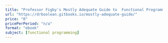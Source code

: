```yaml
---
title: "Professor Figby's Mostly Adequate Guide to  Functional Programming"
url: "https://drboolean.gitbooks.io/mostly-adequate-guide/"
price: "0"
pricePerPeriod: "n/a"
format: "ebook"
subject: [functional programming]
---
```

